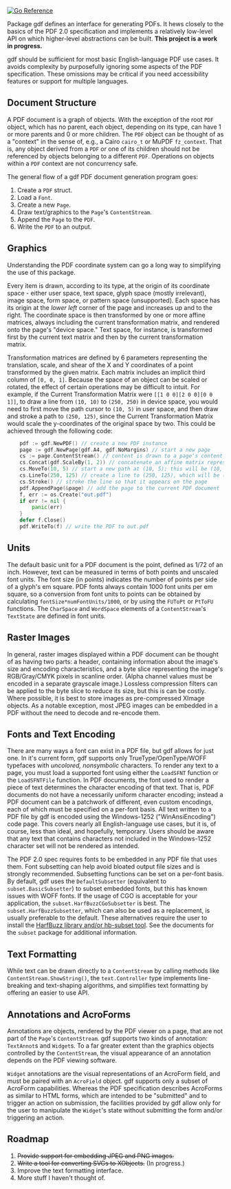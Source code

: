 [![Go Reference](https://pkg.go.dev/badge/github.com/cdillond/gdf.svg)](https://pkg.go.dev/github.com/cdillond/gdf)

Package gdf defines an interface for generating PDFs. It hews closely to the basics of the PDF 2.0 specification and implements a relatively low-level API on which higher-level abstractions can be built. **This project is a work in progress.**

gdf should be sufficient for most basic English-language PDF use cases. It avoids complexity by purposefully ignoring some aspects of the PDF specification. These omissions may be critical if you need accessibility features or support for multiple languages.

## Document Structure
A PDF document is a graph of objects. With the exception of the root `PDF` object, which has no parent, each object, depending on its type, can have 1 or more parents and 0 or more children. The `PDF` object can be thought of as a "context" in the sense of, e.g., a Cairo `cairo_t` or MuPDF `fz_context`. That is, any object derived from a `PDF` or one of its children should not be referenced by objects belonging to a different `PDF`. Operations on objects within a `PDF` context are not concurrency safe.

The general flow of a gdf PDF document generation program goes:
1. Create a `PDF` struct.
2. Load a `Font`. 
3. Create a new `Page`.
4. Draw text/graphics to the `Page`'s `ContentStream`.
5. Append the `Page` to the `PDF`.
6. Write the `PDF` to an output.         

## Graphics
Understanding the PDF coordinate system can go a long way to simplifying the use of this package.

Every item is drawn, according to its type, at the origin of its coordinate space - either user space, text space, glyph space (mostly irrelevant), image space, form space, or pattern space (unsupported). Each space has its origin at the *lower left* corner of the page and increases up and to the right. The coordinate space is then transformed by one or more affine matrices, always including the current transformation matrix, and rendered onto the page's "device space." Text space, for instance, is transformed first by the current text matrix and then by the current transformation matrix.

Transformation matrices are defined by 6 parameters representing the translation, scale, and shear of the X and Y coordinates of a point transformed by the given matrix. Each matrix includes an implicit third column of `[0, 0, 1]`. Because the space of an object can be scaled or rotated, the effect of certain operations may be difficult to intuit. For example, if the Current Transformation Matrix were `[[1 0 0][2 0 0][0 0 1]]`, to draw a line from `(10, 10)` to `(250, 250)` in device space, you would need to first move the path cursor to `(10, 5)` in user space, and then draw and stroke a path to `(250, 125)`, since the Current Transformation Matrix would scale the y-coordinates of the original space by two. This could be achieved through the following code:
```go
    pdf := gdf.NewPDF() // create a new PDF instance
    page := gdf.NewPage(gdf.A4, gdf.NoMargins) // start a new page
    cs := page.ContentStream() // content is drawn to a page's content stream
    cs.Concat(gdf.ScaleBy(1, 2)) // concatenate an affine matrix representing a 2*y scaling to the Current Transformation Matrix (by default the identity matrix)
    cs.MoveTo(10, 5) // start a new path at (10, 5); this will be (10, 10) on the page
    cs.LineTo(250, 125) // create a line to (250, 125), which will be (250, 250) on the page
    cs.Stroke() // stroke the line so that it appears on the page
    pdf.AppendPage(&page) // add the page to the current PDF document
    f, err := os.Create("out.pdf")
    if err != nil {
        panic(err)
    }
    defer f.Close()
    pdf.WriteTo(f) // write the PDF to out.pdf

```
## Units
The default basic unit for a PDF document is the point, defined as 1/72 of an inch. However, text can be measured in terms of both points and unscaled font units. The font size (in points) indicates the number of points per side of a glyph's em square. PDF fonts always contain 1000 font units per em square, so a conversion from font units to points can be obtained by calculating `fontSize*numFontUnits/1000`, or by using the `FUToPt` or `PtToFU` functions. The `CharSpace` and `WordSpace` elements of a `ContentStream`'s `TextState` are defined in font units.

## Raster Images
In general, raster images displayed within a PDF document can be thought of as having two parts: a header, containing information about the image's size and encoding characteristics, and a byte slice representing the image's RGB/Gray/CMYK pixels in scanline order. (Alpha channel values must be encoded in a separate grayscale image.) Lossless compression filters can be applied to the byte slice to reduce its size, but this is can be costly. Where possible, it is best to store images as pre-compressed XImage objects. As a notable exception, most JPEG images can be embedded in a PDF without the need to decode and re-encode them.

## Fonts and Text Encoding
There are many ways a font can exist in a PDF file, but gdf allows for just one. In it's current form, gdf supports only TrueType/OpenType/WOFF typefaces with *uncolored, nonsymbolic* characters. To render any text to a page, you must load a supported font using either the `LoadSFNT` function or the `LoadSFNTFile` function. In PDF documents, the font used to render a piece of text determines the character encoding of that text. That is, PDF documents do not have a necessarily uniform character encoding; instead a PDF document can be a patchwork of different, even custom encodings, each of which must be specified on a per-font basis. All text written to a PDF file by gdf is encoded using the Windows-1252 ("WinAnsiEncoding") code page. This covers nearly all English-language use cases, but it is, of course, less than ideal, and hopefully, temporary. Users should be aware that any text that contains characters not included in the Windows-1252 character set will not be rendered as intended.

The PDF 2.0 spec requires fonts to be embedded in any PDF file that uses them. Font subsetting can help avoid bloated output file sizes and is strongly recommended. Subsetting functions can be set on a per-font basis. By default, gdf uses the `DefaultSubsetter` (equivalent to `subset.BasicSubsetter`) to subset embedded fonts, but this has known issues with WOFF fonts. If the usage of CGO is acceptable for your application, the `subset.HarfBuzzCGoSubsetter` is best. The `subset.HarfBuzzSubsetter`, which can also be used as a replacement, is usually preferable to the default. These alternatives require the user to install the [HarfBuzz library and/or hb-subset tool](https://github.com/harfbuzz/harfbuzz/tree/main). See the documents for the `subset` package for additional information.

## Text Formatting
While text can be drawn directly to a `ContentStream` by calling methods like `ContentStream.ShowString()`, the `text.Controller` type implements line-breaking and text-shaping algorithms, and simplifies text formatting by offering an easier to use API.

## Annotations and AcroForms
Annotations are objects, rendered by the PDF viewer on a page, that are not part of the `Page`'s `ContentStream`. gdf supports two kinds of annotation: `TextAnnot`s and `Widget`s. To a far greater extent than the graphics objects controlled by the `ContentStream`, the visual appearance of an annotation depends on the PDF viewing software.

`Widget` annotations are the visual representations of an AcroForm field, and must be paired with an `AcroField` object. gdf supports only a subset of AcroForm capabilities. Whereas the PDF specification describes AcroForms as similar to HTML forms, which are intended to be "submitted" and to trigger an action on submission, the facilities provided by gdf allow only for the user to manipulate the `Widget`'s state without submitting the form and/or triggering an action.

## Roadmap
1. ~~Provide support for embedding JPEG and PNG images.~~
2. ~~Write a tool for converting SVGs to XObjects.~~ (In progress.)
3. Improve the text formatting interface.
4. More stuff I haven't thought of.